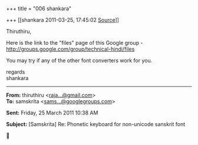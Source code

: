 +++
title = "006 shankara"

+++
[[shankara	2011-03-25, 17:45:02 [Source](https://groups.google.com/g/samskrita/c/GbXxy-g7-_c)]]



Thiruthiru,

  

Here is the link to the "files" page of this Google group - <http://groups.google.com/group/technical-hindi/files>

You may try if any of the other font converters work for you.  



regards  
shankara  

------------------------------------------------------------------------

**From:** thiruthiru \<[raja...@gmail.com]()\>  
**To:** samskrita \<[sams...@googlegroups.com]()\>  

**Sent:** Friday, 25 March 2011 10:38 AM

  
**Subject:** \[Samskrita\] Re: Phonetic keyboard for non-unicode sanskrit font  



